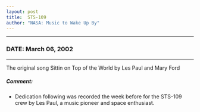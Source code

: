 ```yaml
---
layout: post
title:  STS-109
author: "NASA: Music to Wake Up By"
---
```


----
### DATE: March 06, 2002
----
The original song Sittin on Top of the World by Les Paul and Mary Ford

##### Comment:
* Dedication following was recorded the week before for the STS-109 crew by Les Paul, a music pioneer and space enthusiast.
